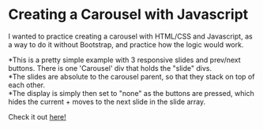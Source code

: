 # Creating a Carousel with Javascript

I wanted to practice creating a carousel with HTML/CSS and Javascript, as a way to do it without Bootstrap, and practice how the logic would work.

*This is a pretty simple example with 3 responsive slides and prev/next buttons. There is one 'Carousel' div that holds the "slide" divs.<br>
*The slides are absolute to the carousel parent, so that they stack on top of each other. <br>
\*The display is simply then set to "none" as the buttons are pressed, which hides the current + moves to the next slide in the slide array.

Check it out <a href="https://janellemeowers.github.io/carousel/">here!</a>
